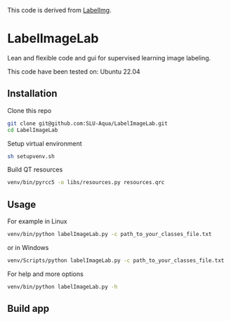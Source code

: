 This code is derived from [LabelImg](https://github.com/heartexlabs/labelImg).

# LabelImageLab

Lean and flexible code and gui for supervised learning image labeling.

This code have been tested on: Ubuntu 22.04

## Installation

Clone this repo
````bash
git clone git@github.com:SLU-Aqua/LabelImageLab.git
cd LabelImageLab
````

Setup virtual environment
````bash
sh setupvenv.sh
````

Build QT resources
````bash
venv/bin/pyrcc5 -o libs/resources.py resources.qrc
````

## Usage
For example in Linux
````bash
venv/bin/python labelImageLab.py -c path_to_your_classes_file.txt
````
or in Windows
````bash
venv/Scripts/python labelImageLab.py -c path_to_your_classes_file.txt
````

For help and more options
````bash
venv/bin/python labelImageLab.py -h
````


## Build app
